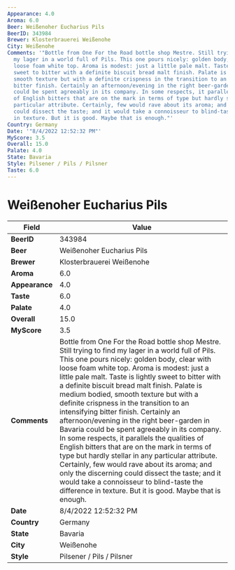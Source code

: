```yaml
---
Appearance: 4.0
Aroma: 6.0
Beer: Weißenoher Eucharius Pils
BeerID: 343984
Brewer: Klosterbrauerei Weißenohe
City: Weißenohe
Comments: '"Bottle from One For the Road bottle shop Mestre. Still trying to find
  my lager in a world full of Pils. This one pours nicely: golden body, clear with
  loose foam white top. Aroma is modest: just a little pale malt. Taste is lightly
  sweet to bitter with a definite biscuit bread malt finish. Palate is medium bodied,
  smooth texture but with a definite crispness in the transition to an intensifying
  bitter finish. Certainly an afternoon/evening in the right beer-garden in Bavaria
  could be spent agreeably in its company. In some respects, it parallels the qualities
  of English bitters that are on the mark in terms of type but hardly stellar in any
  particular attribute. Certainly, few would rave about its aroma; and only the discerning
  could dissect the taste; and it would take a connoisseur to blind-taste the difference
  in texture. But it is good. Maybe that is enough."'
Country: Germany
Date: '"8/4/2022 12:52:32 PM"'
MyScore: 3.5
Overall: 15.0
Palate: 4.0
State: Bavaria
Style: Pilsener / Pils / Pilsner
Taste: 6.0
---
```


# Weißenoher Eucharius Pils

| Field         | Value |
|---------------|-------|
| **BeerID** | 343984 |
| **Beer** | Weißenoher Eucharius Pils |
| **Brewer** | Klosterbrauerei Weißenohe |
| **Aroma** | 6.0 |
| **Appearance** | 4.0 |
| **Taste** | 6.0 |
| **Palate** | 4.0 |
| **Overall** | 15.0 |
| **MyScore** | 3.5 |
| **Comments** | Bottle from One For the Road bottle shop Mestre. Still trying to find my lager in a world full of Pils. This one pours nicely: golden body, clear with loose foam white top. Aroma is modest: just a little pale malt. Taste is lightly sweet to bitter with a definite biscuit bread malt finish. Palate is medium bodied, smooth texture but with a definite crispness in the transition to an intensifying bitter finish. Certainly an afternoon/evening in the right beer-garden in Bavaria could be spent agreeably in its company. In some respects, it parallels the qualities of English bitters that are on the mark in terms of type but hardly stellar in any particular attribute. Certainly, few would rave about its aroma; and only the discerning could dissect the taste; and it would take a connoisseur to blind-taste the difference in texture. But it is good. Maybe that is enough. |
| **Date** | 8/4/2022 12:52:32 PM |
| **Country** | Germany |
| **State** | Bavaria |
| **City** | Weißenohe |
| **Style** | Pilsener / Pils / Pilsner |
